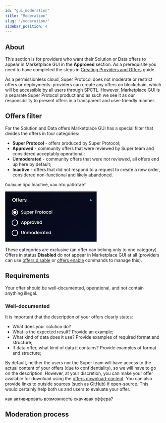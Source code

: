 ```yaml
---
id: "gui_moderation"
title: "Moderation"
slug: "/moderation/"
sidebar_position: 4
---
```


## About

This section is for providers who want their Solution or Data offers to appear in Marketplace GUI in the **Approved** section. As a prerequisite you need to have completed the steps in [Creating Providers and Offers](/developers/cli_guides/providers_offers) guide.

As a permissionless cloud, Super Protocol does not moderate or restrict offers or deployments: providers can create any offers on blockchain, which will be accessible by all users through SPCTL. However, Marketplace GUI is a separate Super Protocol product and as such we see it as our responsibility to present offers in a transparent and user-friendly manner.

## Offers filter

For the Solution and Data offers Marketplace GUI has a special filter that divides the offers in four categories:

* **Super Protocol** - offers produced by Super Protocol;
* **Approved** - community offers that were reviewed by Super team and considered acceptably operational;
* **Unmoderated** - community offers that were not reviewed, all offers end up here by default;
* **Inactive** - offers that did not respond to a request to create a new order, considered non-functional and likely abandoned.

<Highlight color="red">больше про Inactive, как это работает</Highlight>


![img.png](img.png)

These categories are exclusive (an offer can belong only to one category). Offers in status **Disabled** do not appear in Marketplace GUI at all (providers can use [offers disable](/developers/cli_commands/offers/offers/disable) or [offers enable](/developers/cli_commands/offers/offers/enable) commands to manage this). 

## Requirements

Your offer should be well-documented, operational, and not contain anything illegal.

### Well-documented

It is important that the description of your offers clearly states:
* What does your solution do?
* What is the expected result? Provide an example;
* What kind of data does it use? Provide examples of required format and structure;
* If data offer, what kind of data it contains? Provide examples of format and structure;

By default, neither the users nor the Super team will have access to the actual content of your offers (due to confidentiality), so we will have to go on the description. However, at your discretion, you can make your offer available for download using the [offers download-content](/developers/cli_commands/offers/offers/download-content). You can also provide links to outside sources (such as GitHub) if open-source. This would certainly help both us and users to evaluate your offer.


<Highlight color="red">как активировать возможность скачивая оффера?</Highlight>




## Moderation process
